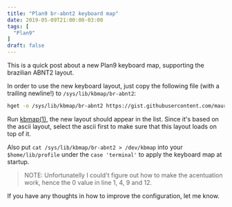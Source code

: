 ```yaml
---
title: "Plan9 br-abnt2 keyboard map"
date: 2019-05-09T21:00:00-03:00
tags: [
  "Plan9"
]
draft: false
---
```


This is a quick post about a new Plan9 keyboard map, supporting the brazilian ABNT2 layout. 

<!--more-->

In order to use the new keyboard layout, just copy the following file (with a trailing newline!) to `/sys/lib/kbmap/br-abnt2`:

```bash
hget -o /sys/lib/kbmap/br-abnt2 https://gist.githubusercontent.com/mauri870/8ef952b83c44479262460e0330bfa1f1/raw/br-abnt2
```

Run [kbmap(1)](http://man.cat-v.org/plan_9/1/kbmap), the new layout should appear in the list. Since it's based on the ascii layout, select the ascii first to make sure that this layout loads on top of it.
 
<!--<script src="https://gist.github.com/mauri870/8ef952b83c44479262460e0330bfa1f1.js"></script>-->

Also put `cat /sys/lib/kbmap/br-abnt2 > /dev/kbmap` into your `$home/lib/profile` under the `case 'terminal'` to apply the keyboard map at startup.

> NOTE: Unfortunatelly I could't figure out how to make the acentuation work, hence the 0 value in line 1, 4, 9 and 12.

If you have any thoughts in how to improve the configuration, let me know.

